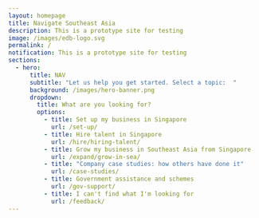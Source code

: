 ```yaml
---
layout: homepage
title: Navigate Southeast Asia
description: This is a prototype site for testing
image: /images/edb-logo.svg
permalink: /
notification: This is a prototype site for testing
sections:
  - hero:
      title: NAV
      subtitle: "Let us help you get started. Select a topic:  "
      background: /images/hero-banner.png
      dropdown:
        title: What are you looking for?
        options:
          - title: Set up my business in Singapore
            url: /set-up/
          - title: Hire talent in Singapore
            url: /hire/hiring-talent/
          - title: Grow my business in Southeast Asia from Singapore
            url: /expand/grow-in-sea/
          - title: "Company case studies: how others have done it"
            url: /case-studies/
          - title: Government assistance and schemes
            url: /gov-support/
          - title: I can't find what I'm looking for
            url: /feedback/
---
```

